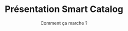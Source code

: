 ---
slug: x-presentation
title: Présentation Smart Catalog
subtitle: Comment ça marche ?
category: skm
subcategory: presentation-back-skm
sort: 1
scroll: yes
description: Notre Data Agent, une intelligence numérique, qui, une fois avoir pris connaissance des sources de données (fichiers internes, sites web, progicels...), va s’occuper de tout collecter, nettoyer, classifier, ranger avec le moins d’efforts possible. Il va les classer dans la plateforme SKM pour permettre à ceux qui accèdent à l’interface de trouver ce qu’ils veulent très facilement. Quand il n’est pas sûr, il demande systématiquement l’accord avant de classer un fichier ou de qualifier une information, notre Data Agent apprend très bien et quand une modification est effectuée où une instruction donnée, il la prend en compte pour les prochaines fois. Une fois que notre Data Agent a mis de l’ordre, il peut faire appel à un de ses amis Analytics Agent pour faire parler l’ensemble des données, trouver des tendances et signaux faibles.
presentation: yes
button-link: /fr/blog/start-bigdata-solution
text-link: L'histoire du projet
---